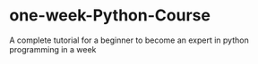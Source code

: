 # one-week-Python-Course
A complete tutorial for a beginner to become an expert in python programming in a week
